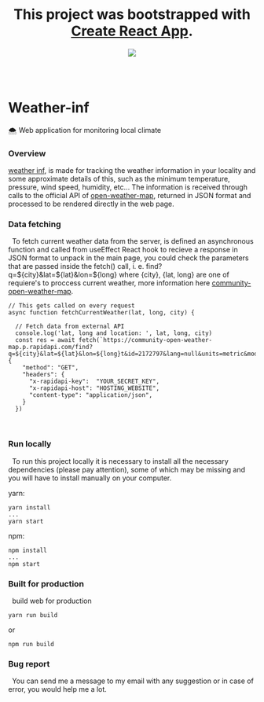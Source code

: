 <h1 align="center">This project was bootstrapped with <a href="https://github.com/facebook/create-react-app" target="_blank">Create React App</a>.</h1>
<p align="center">
  <a href="https://reactjs.org/" rel="noopener" target="_blank"> <img src="https://reactjs.org/favicon.ico"></a></p>
</p>
<br>
<br>

<h1>Weather-inf</h1>
🌨️ Web application for monitoring local climate

<br>

<h3> Overview </h3>
<a href="https://weather-inf.web.app">weather inf</a>, is made for tracking the weather information in your locality and some approximate details of this, such as the minimum temperature, pressure, wind speed, humidity, etc... The information is received through calls to the official API of <a href="http://openweathermap.org/">open-weather-map</a>, returned in JSON format and processed to be rendered directly in the web page.

### Data fetching
&nbsp; To fetch current weather data from the server, is defined an asynchronous function and called from useEffect React hook to recieve a response in JSON format to unpack in the main page, you could check the parameters that are passed inside the fetch() call, i. e. find?q=${city}&lat=${lat}&lon=${long} where {city}, {lat, long} are one  of requiere's to proccess current weather, more information here <a href="https://community-open-weather-map.p.rapidapi.com" rel="noopener" target="_blank"> community-open-weather-map</a>. 

    // This gets called on every request
    async function fetchCurrentWeather(lat, long, city) {

      // Fetch data from external API
      console.log('lat, long and location: ', lat, long, city)
      const res = await fetch(`https://community-open-weather-map.p.rapidapi.com/find?q=${city}&lat=${lat}&lon=${long}t&id=2172797&lang=null&units=metric&mode=xml%2C%20html`, {
        "method": "GET",
        "headers": {
          "x-rapidapi-key":  "YOUR_SECRET_KEY",
          "x-rapidapi-host": "HOSTING_WEBSITE",
          "content-type": "application/json",
        }
      })

<br>

### Run locally
&nbsp; To run this project locally it is necessary to install all the necessary dependencies (please pay attention), some of which may be missing and you will have to install manually on your computer.

yarn: <br>

    yarn install
    ...
    yarn start

npm: <br>

    npm install
    ...
    npm start


### Built for production
&nbsp; build web for production

    yarn run build
or

    npm run build

### Bug report
&nbsp; You can send me a message to my email with any suggestion or in case of error, you would help me a lot.

